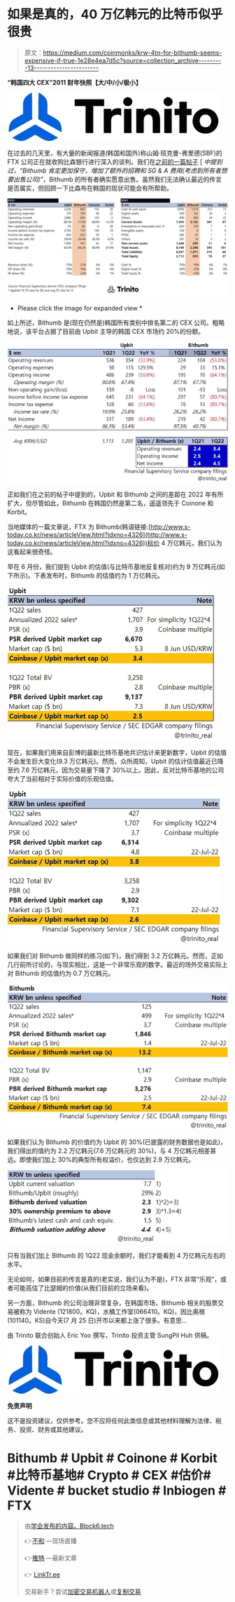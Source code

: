 # 如果是真的，40 万亿韩元的比特币似乎很贵

> 原文：<https://medium.com/coinmonks/krw-4tn-for-bithumb-seems-expensive-if-true-1e28e4ea7d5c?source=collection_archive---------13----------------------->

**“韩国四大 CEX”2011 财年快照【大/中/小/极小】**

![](img/da5a89527a6f192e230058e002e94a39.png)

在过去的几天里，有大量的新闻报道(韩国和国外)称山姆·班克曼-弗里德(SBF)的 FTX 公司正在就收购比森银行进行深入的谈判。我们在[之前的一篇帖子](/coinmonks/bithumb-fs-comparison-vs-upbit-1q22-616426d1d3e5) [ *中提到过，“Bithumb 肯定更加保守，增加了额外的招聘和 SG & A 费用(考虑到所有者想要出售公司)”*，Bithumb 的所有者确实愿意出售。虽然我们无法确认最近的传言是否属实，但回顾一下比森布在韩国的现状可能会有所帮助。

![](img/cb4fd449f3b65ae3f78cceac30b743a1.png)

* Please click the image for expanded view *

如上所述，Bithumb 是(现在仍然是)韩国所有类别中排名第二的 CEX 公司。粗略地说，该平台占据了目前由 Upbit 主导的韩国 CEX 市场约 20%的份额。

![](img/751cf95d46b9689a816f2462d4d385e6.png)

正如我们在之前的帖子中提到的，Upbit 和 Bithumb 之间的差距在 2022 年有所扩大，但尽管如此，Bithumb 在韩国仍然是第二名，遥遥领先于 Coinone 和 Korbit。

当地媒体的一篇文章说，FTX 为 Bithumb(韩语链接:[http://www.s-today.co.kr/news/articleView.html?idxno=4326](http://www.s-today.co.kr/news/articleView.html?idxno=4326))标价 4 万亿韩元，我们认为这看起来很奇怪。

早在 6 月份，我们提到 Upbit 的估值(与比特币基地反复核对)约为 9 万亿韩元(如下所示)。下表发布时，Bithumb 的估值约为 1 万亿韩元。

![](img/6c09f3a9c24393824171ba4bbff27725.png)

现在，如果我们用来自彭博的最新比特币基地共识估计来更新数字，Upbit 的估值不会发生巨大变化(9.3 万亿韩元)。然而，众所周知，Upbit 的估计估值最近已降至约 7.6 万亿韩元，因为交易量下降了 30%以上。因此，反对比特币基地的公司夸大了当前相对于实际价值的乐观估值。

![](img/5769e0cdb364ab3db14d2464fe70f5da.png)

如果我们对 Bithumb 做同样的练习(如下)，我们得到 3.2 万亿韩元。然而，正如几行前所讨论的，与现实相比，这是一个非常乐观的数字。最近的场外交易实际上对 Bithumb 的估值约为 0.7 万亿韩元。

![](img/970d9d42c1ce9628f1c1dcb089a45e43.png)

如果我们认为 Bithumb 的价值约为 Upbit 的 30%(已披露的财务数据也是如此)，我们得出的值约为 2.2 万亿韩元(7.6 万亿韩元的 30%)，与 4 万亿韩元相差甚远。即使我们加上 30%的典型所有权溢价，也仅达到 2.9 万亿韩元。

![](img/881072d7764d4b6c099ab46c695d5abb.png)

只有当我们加上 Bithumb 的 1Q22 现金余额时，我们才能看到 4 万亿韩元左右的水平。

无论如何，如果目前的传言是真的(老实说，我们认为不是)，FTX 非常“乐观”，或者可能高估了比瑟姆的价值(从我们目前的立场来看)。

另一方面，Bithumb 的公司治理非常复杂，在韩国市场，Bithumb 相关的股票交易被称为 Vidente (121800。KQ)，水桶工作室(066410。KQ)，因比奥根(101140。KS)自今天(7 月 25 日)开市以来都上涨了很多。有意思…

由 Trinito 联合创始人 Eric Yoo 撰写，Trinito 投资主管 SungPil Huh 供稿。

![](img/da5a89527a6f192e230058e002e94a39.png)

**免责声明**

这不是投资建议，仅供参考。您不应将任何此类信息或其他材料理解为法律、税务、投资、财务或其他建议。

# Bithumb # Upbit # Coinone # Korbit #比特币基地# Crypto # CEX #估价# Vidente # bucket studio # Inbiogen # FTX

> 由[学会发布的内容。Block6.tech](https://learn.block6.tech)
> 
> 👉[不和](https://discord.gg/5SUs8QTJ8a) —现场直播
> 
> 👉[推特](https://twitter.com/block6_tech) —最新文章
> 
> 👉 [LinkTr.ee](https://linktr.ee/block6)
> 
> 交易新手？尝试[加密交易机器人](/coinmonks/crypto-trading-bot-c2ffce8acb2a)或[复制交易](/coinmonks/top-10-crypto-copy-trading-platforms-for-beginners-d0c37c7d698c)